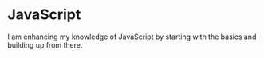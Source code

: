 # JavaScript
I am enhancing my knowledge of JavaScript by starting with the basics and building up from there.
